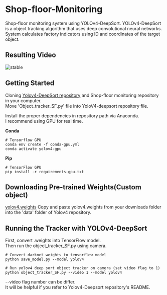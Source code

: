 # Shop-floor-Monitoring
Shop-floor monitoring system using YOLOv4-DeepSort. YOLOv4-DeepSort is a object tracking algorithm that uses deep convolutional neural networks. System calculates factory indicators using ID and coordinates of the target object.



## Resulting Video
![stable](https://user-images.githubusercontent.com/78286605/138114240-bd7a6440-f9b3-49cd-a2d7-e30cd0b7edec.gif)

## Getting Started
Cloning [Yolov4-DeepSort repository](https://github.com/theAIGuysCode/yolov4-deepsort) and Shop-floor monitoring repository in your computer.   
Move 'Object_tracker_SF.py' file into YoloV4-deepsort repository file.

Install the proper dependencies in repository path via Anaconda.   
I recommend using GPU for real time.


**Conda**   
```
# Tensorflow GPU
conda env create -f conda-gpu.yml
conda activate yolov4-gpu
```   
**Pip**
```
# TensorFlow GPU
pip install -r requirements-gpu.txt
```   

## Downloading Pre-trained Weights(Custom object)
[yolov4.weights](https://drive.google.com/file/d/1pVvB2SQoSqM3zq2s_xUmbke-1G7OR5iD/view?usp=sharing)
Copy and paste yolov4.weights from your downloads folder into the 'data' folder of Yolov4 repository.

## Running the Tracker with YOLOv4-DeepSort
First, convert .weights into TensorFlow model.   
Then run the object_tracker_SF.py using camera.   
```
# Convert darknet weights to tensorflow model
python save_model.py --model yolov4 

# Run yolov4 deep sort object tracker on camera (set video flag to 1)
python object_tracker_SF.py --video 1 --model yolov4
```  
--video flag number can be differ.   
It will be helpful if you refer to Yolov4-Deepsort repository's README.

